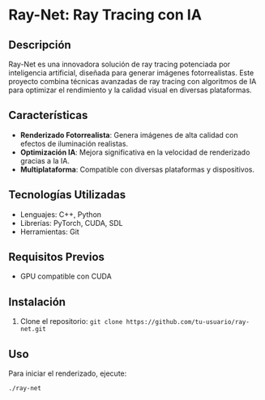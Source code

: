 
# Ray-Net: Ray Tracing con IA

## Descripción
Ray-Net es una innovadora solución de ray tracing potenciada por inteligencia artificial, diseñada para generar imágenes fotorrealistas. Este proyecto combina técnicas avanzadas de ray tracing con algoritmos de IA para optimizar el rendimiento y la calidad visual en diversas plataformas.

## Características
- **Renderizado Fotorrealista**: Genera imágenes de alta calidad con efectos de iluminación realistas.
- **Optimización IA**: Mejora significativa en la velocidad de renderizado gracias a la IA.
- **Multiplataforma**: Compatible con diversas plataformas y dispositivos.

## Tecnologías Utilizadas
- Lenguajes: C++, Python
- Librerías: PyTorch, CUDA, SDL
- Herramientas: Git

## Requisitos Previos
- GPU compatible con CUDA

## Instalación
1. Clone el repositorio: `git clone https://github.com/tu-usuario/ray-net.git`

## Uso
Para iniciar el renderizado, ejecute:
```bash
./ray-net


